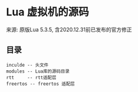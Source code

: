 # Lua 虚拟机的源码

来源: 原版Lua 5.3.5, 含2020.12.31前已发布的官方修正

## 目录

```
inculde -- 头文件
modules -- Lua库的源码目录
rtt     -- rtt适配层
freertos -- freertos 适配层
```

